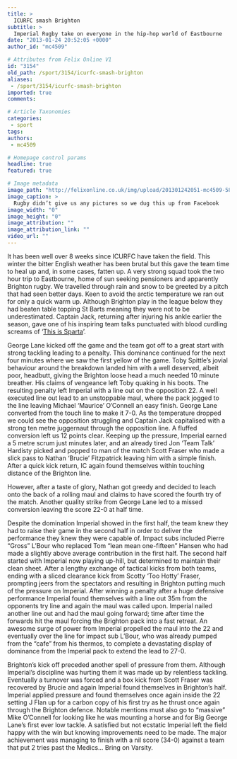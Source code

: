 ```yaml
---
title: >
  ICURFC smash Brighton
subtitle: >
  Imperial Rugby take on everyone in the hip-hop world of Eastbourne
date: "2013-01-24 20:52:05 +0000"
author_id: "mc4509"

# Attributes from Felix Online V1
id: "3154"
old_path: /sport/3154/icurfc-smash-brighton
aliases:
 - /sport/3154/icurfc-smash-brighton
imported: true
comments:

# Article Taxonomies
categories:
 - sport
tags:
authors:
 - mc4509

# Homepage control params
headline: true
featured: true

# Image metadata
image_path: "http://felixonline.co.uk/img/upload/201301242051-mc4509-582338_475646429159024_478191972_n.jpg"
image_caption: >
  Rugby didn’t give us any pictures so we dug this up from Facebook
image_width: "0"
image_height: "0"
image_attribution: ""
image_attribution_link: ""
video_url: ""
---
```


It has been well over 8 weeks since ICURFC have taken the field. This winter the bitter English weather has been brutal but this gave the team time to heal up and, in some cases, fatten up. A very strong squad took the two hour trip to Eastbourne, home of sun seeking pensioners and apparently Brighton rugby. We travelled through rain and snow to be greeted by a pitch that had seen better days.
 Keen to avoid the arctic temperature we ran out for only a quick warm up. Although Brighton play in the league below they had beaten table topping St Barts meaning they were not to be underestimated.
 Captain Jack, returning after injuring his ankle earlier the season, gave one of his inspiring team talks punctuated with blood curdling screams of ‘[This is Sparta](http://www.youtube.com/watch?v=QkWS9PiXekE)’.

George Lane kicked off the game and the team got off to a great start with strong tackling leading to a penalty. This dominance continued for the next four minutes where we saw the first yellow of the game. Toby Spittle’s jovial behaviour around the breakdown landed him with a well deserved, albeit poor, headbutt, giving the Brighton loose head a much needed 10 minute breather. His claims of vengeance left Toby quaking in his boots. The resulting penalty left Imperial with a line out on the opposition 22. A well executed line out lead to an unstoppable maul, where the pack jogged to the line leaving Michael ‘Maurice’ O’Connell an easy finish. George Lane converted from the touch line to make it 7-0. As the temperature dropped we could see the opposition struggling and Captain Jack capitalised with a strong ten metre juggernaut through the opposition line. A fluffed conversion left us 12 points clear. Keeping up the pressure, Imperial earned a 5 metre scrum just minutes later, and an already tired Jon ‘Team Talk’ Hardisty picked and popped to man of the match Scott Fraser who made a slick pass to Nathan ‘Brucie’ Fitzpatrick leaving him with a simple finish. After a quick kick return, IC again found themselves within touching distance of the Brighton line.

However, after a taste of glory, Nathan got greedy and decided to leach onto the back of a rolling maul and claims to have scored the fourth try of the match. Another quality strike from George Lane led to a missed conversion leaving the score 22-0 at half time.

Despite the domination Imperial showed in the first half, the team knew they had to raise their game in the second half in order to deliver the performance they knew they were capable of. Impact subs included Pierre “Gross” L’Bour who replaced Tom “lean mean one-fifteen” Hansen who had made a slightly above average contribution in the first half. The second half started with Imperial now playing up-hill, but determined to maintain their clean sheet. After a lengthy exchange of tactical kicks from both teams, ending with a sliced clearance kick from Scotty ‘Too Hotty’ Fraser, prompting jeers from the spectators and resulting in Brighton putting much of the pressure on Imperial. After winning a penalty after a huge defensive performance Imperial found themselves with a line out 35m from the opponents try line and again the maul was called upon. Imperial nailed another line out and had the maul going forward; time after time the forwards hit the maul forcing the Brighton pack into a fast retreat. An awesome surge of power from Imperial propelled the maul into the 22 and eventually over the line for impact sub L’Bour, who was already pumped from the “cafe” from his thermos, to complete a devastating display of dominance from the Imperial pack to extend the lead to 27-0.

Brighton’s kick off preceded another spell of pressure from them. Although Imperial’s discipline was hurting them it was made up by relentless tackling. Eventually a turnover was forced and a box kick from Scott Fraser was recovered by Brucie and again Imperial found themselves in Brighton’s half. Imperial applied pressure and found themselves once again inside the 22 setting J Flan up for a carbon copy of his first try as he thrust once again through the Brighton defence. Notable mentions must also go to “massive” Mike O’Connell for looking like he was mounting a horse and for Big George Lane’s first ever low tackle. A satisfied but not ecstatic Imperial left the field happy with the win but knowing improvements need to be made. The major achievement was managing to finish with a nil score (34-0) against a team that put 2 tries past the Medics... Bring on Varsity.
